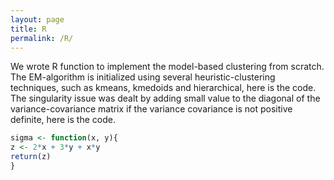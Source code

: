 ```yaml
---
layout: page
title: R
permalink: /R/
---
```


We wrote R function to implement the model-based clustering from scratch. The EM-algorithm is initialized using several heuristic-clustering techniques, such as kmeans, kmedoids and hierarchical, here is the code. The singularity issue was dealt by adding small value to the diagonal of the variance-covariance matrix if the variance covariance is not positive definite, here is the code.

```r
sigma <- function(x, y){
z <- 2*x + 3*y + x*y
return(z)
}
```
